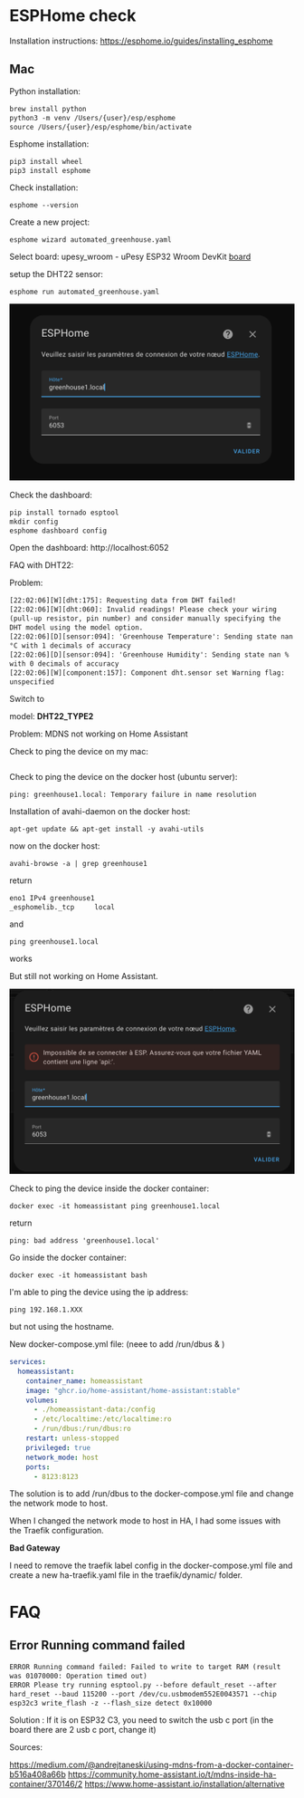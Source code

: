 # ESPHome check 

Installation instructions:
https://esphome.io/guides/installing_esphome


## Mac

Python installation:

```
brew install python
python3 -m venv /Users/{user}/esp/esphome
source /Users/{user}/esp/esphome/bin/activate
```

Esphome installation:

```
pip3 install wheel
pip3 install esphome
```

Check installation:

```
esphome --version
```

Create a new project:

```
esphome wizard automated_greenhouse.yaml
```

Select board:
upesy_wroom - uPesy ESP32 Wroom DevKit [board](https://www.upesy.fr/products/upesy-esp32-wroom-devkit-board)

setup the DHT22 sensor:

```
esphome run automated_greenhouse.yaml
```

![esphome home assistant](assets/images/homeassistant/esphome.png)



Check the dashboard:

```
pip install tornado esptool
mkdir config
esphome dashboard config
```

Open the dashboard: http://localhost:6052



FAQ with DHT22:

Problem:

```
[22:02:06][W][dht:175]: Requesting data from DHT failed!
[22:02:06][W][dht:060]: Invalid readings! Please check your wiring (pull-up resistor, pin number) and consider manually specifying the DHT model using the model option.
[22:02:06][D][sensor:094]: 'Greenhouse Temperature': Sending state nan °C with 1 decimals of accuracy
[22:02:06][D][sensor:094]: 'Greenhouse Humidity': Sending state nan % with 0 decimals of accuracy
[22:02:06][W][component:157]: Component dht.sensor set Warning flag: unspecified
```

Switch to 

model: **DHT22_TYPE2**

Problem: MDNS not working on Home Assistant 

Check to ping the device on my mac:

```ping greenhouse1.local
```

Check to ping the device on the docker host (ubuntu server):

````
ping: greenhouse1.local: Temporary failure in name resolution
````

Installation of avahi-daemon on the docker host:
```
apt-get update && apt-get install -y avahi-utils
```

now on the docker host:
```
avahi-browse -a | grep greenhouse1
```
return 
```
eno1 IPv4 greenhouse1                                   _esphomelib._tcp     local
```
and 
```
ping greenhouse1.local
```
works

But still not working on Home Assistant.

![esphome home assistant error](assets/images/homeassistant/esphome-error.png)

Check to ping the device inside the docker container: 

```
docker exec -it homeassistant ping greenhouse1.local
```
return 

```
ping: bad address 'greenhouse1.local'
```

Go inside the docker container:

```
docker exec -it homeassistant bash
```

I'm able to ping the device using the ip address:

```
ping 192.168.1.XXX
```
but not using the hostname.


New docker-compose.yml file: (neee to add /run/dbus & )

```yaml
services:
  homeassistant:
    container_name: homeassistant
    image: "ghcr.io/home-assistant/home-assistant:stable"
    volumes:
      - ./homeassistant-data:/config
      - /etc/localtime:/etc/localtime:ro
      - /run/dbus:/run/dbus:ro
    restart: unless-stopped
    privileged: true
    network_mode: host
    ports:
      - 8123:8123

```

The solution is to add /run/dbus to the docker-compose.yml file and change the network mode to host.

When I changed the network mode to host in HA, I had some issues with the Traefik configuration. 

**Bad Gateway**

I need to remove the traefik label config in the docker-compose.yml file and create a new ha-traefik.yaml file in the traefik/dynamic/ folder.

# FAQ

## Error Running command failed

```
ERROR Running command failed: Failed to write to target RAM (result was 01070000: Operation timed out)
ERROR Please try running esptool.py --before default_reset --after hard_reset --baud 115200 --port /dev/cu.usbmodem552E0043571 --chip esp32c3 write_flash -z --flash_size detect 0x10000
```

Solution :
If it is on ESP32 C3, you need to switch the usb c port (in the board there are 2 usb c port, change it)



Sources:

https://medium.com/@andrejtaneski/using-mdns-from-a-docker-container-b516a408a66b
https://community.home-assistant.io/t/mdns-inside-ha-container/370146/2
https://www.home-assistant.io/installation/alternative